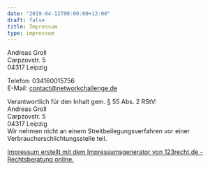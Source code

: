 ```yaml
---
date: "2019-04-12T00:00:00+12:00"
draft: false
title: Impressum
type: impressum
---
```


Andreas Groll<br>
Carpzovstr. 5<br>
04317 Leipzig

Telefon: 034160015756<br>
E-Mail: contact@networkchallenge.de

Verantwortlich für den Inhalt gem. § 55 Abs. 2 RStV:<br>
Andreas Groll<br>
Carpzovstr. 5<br>
04317 Leipzig<br>
Wir nehmen nicht an einem Streitbeilegungsverfahren vor einer Verbraucherschlichtungsstelle teil.

[Impressum erstellt mit dem Impressumsgenerator von 123recht.de - Rechtsberatung online.](https://www.123recht.de/impressumsgenerator.asp)